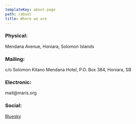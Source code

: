```yaml
---
templateKey: about-page
path: /about
title: Where we are
---
```

### Physical:
Mendana Avenue, Honiara, Solomon Islands

### Mailing:
c/o Solomon Kitano Mendana Hotel, P.O. Box 384, Honiara, SB

### Electronic:
mail@﻿maris.org

### Social:
[Bluesky](h﻿ttps://bsky.app/profile/maris.org)